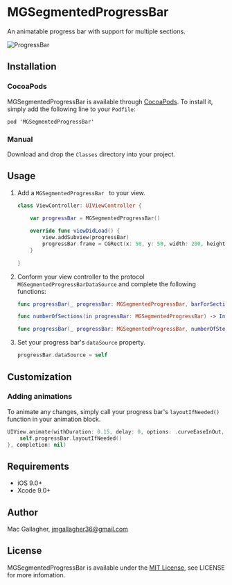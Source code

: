 # MGSegmentedProgressBar
An animatable progress bar with support for multiple sections.

![ProgressBar](https://raw.githubusercontent.com/mac-gallagher/MGSegmentedProgressBar/master/Images/progress_bar.gif)

## Installation

### CocoaPods
MGSegmentedProgressBar is available through [CocoaPods](<https://cocoapods.org/>). To install it, simply add the following line to your `Podfile`:

	pod 'MGSegmentedProgressBar'


### Manual
Download and drop the `Classes` directory into your project.

## Usage

1. Add a `MGSegmentedProgressBar ` to your view.

    ```swift
    class ViewController: UIViewController {
    
        var progressBar = MGSegmentedProgressBar()
        
        override func viewDidLoad() {
            view.addSubview(progressBar)
            progressBar.frame = CGRect(x: 50, y: 50, width: 200, height: 50)
        }
        
    }
    ```

2. Conform your view controller to the protocol `MGSegmentedProgressBarDataSource` and complete the following functions:

    ```swift
    func progressBar(_ progressBar: MGSegmentedProgressBar, barForSection section: Int) -> MGBarView
    
    func numberOfSections(in progressBar: MGSegmentedProgressBar) -> Int
    
    func progressBar(_ progressBar: MGSegmentedProgressBar, numberOfStepsInSection section: Int) -> Int
    ```
    
3. Set your progress bar's `dataSource` property.

    ```swift
    progressBar.dataSource = self
    ```

## Customization

### Adding animations
To animate any changes, simply call your progress bar's `layoutIfNeeded()` function in your animation block.
	
```swift
UIView.animate(withDuration: 0.15, delay: 0, options: .curveEaseInOut, animations: {
	self.progressBar.layoutIfNeeded()
}, completion: nil)
```

## Requirements
* iOS 9.0+
* Xcode 9.0+

## Author
Mac Gallagher, jmgallagher36@gmail.com

## License
MGSegmentedProgressBar is available under the [MIT License](LICENSE), see LICENSE for more infomation.
